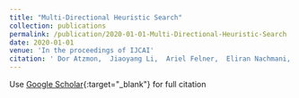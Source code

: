```yaml
---
title: "Multi-Directional Heuristic Search"
collection: publications
permalink: /publication/2020-01-01-Multi-Directional-Heuristic-Search
date: 2020-01-01
venue: 'In the proceedings of IJCAI'
citation: ' Dor Atzmon,  Jiaoyang Li,  Ariel Felner,  Eliran Nachmani,  Shahaf Shperberg,  Nathan Sturtevant,  Sven Koenig, &quot;Multi-Directional Heuristic Search.&quot; In the proceedings of IJCAI, 2020.'
---
```

Use [Google Scholar](https://scholar.google.com/scholar?q=Multi+Directional+Heuristic+Search){:target="_blank"} for full citation